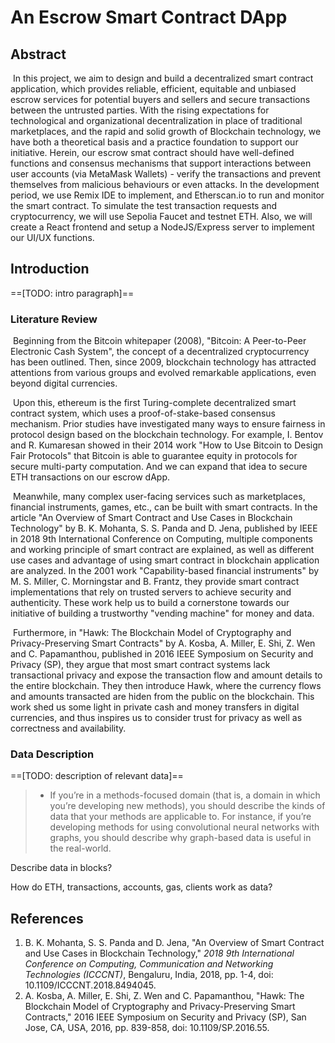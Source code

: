 # An Escrow Smart Contract DApp

## Abstract

​	In this project, we aim to design and build a decentralized smart contract application, which provides  reliable, efficient, equitable and unbiased escrow services for potential buyers and sellers and secure transactions between the untrusted parties. With the rising expectations for technological and organizational decentralization in place of traditional marketplaces, and the rapid and solid growth of Blockchain technology, we have both a theoretical basis and a practice foundation to support our initiative. Herein, our escrow smat contract should have well-defined functions and consensus   mechanisms that support interactions between user accounts (via MetaMask Wallets) - verify the transactions and prevent themselves from malicious behaviours or even attacks. In the development period, we use Remix IDE to implement, and Etherscan.io to run and monitor the smart contract. To simulate the test transaction requests and cryptocurrency, we will use Sepolia Faucet and testnet ETH. Also, we will create a React frontend and setup a NodeJS/Express server to implement our UI/UX functions. 

## Introduction

==[TODO: intro paragraph]==

### Literature Review

​	Beginning from the Bitcoin whitepaper (2008), "Bitcoin: A Peer-to-Peer Electronic Cash System", the concept of a decentralized cryptocurrency has been outlined. Then, since 2009, blockchain technology has attracted attentions from various groups and evolved remarkable applications, even beyond digital currencies. 

​	Upon this, ethereum is the first Turing-complete decentralized smart contract system, which uses a proof-of-stake-based consensus mechanism. Prior studies have investigated many ways to ensure fairness in protocol design based on the blockchain technology. For example, I. Bentov and R. Kumaresan showed in their 2014 work "How to Use Bitcoin to Design Fair Protocols" that Bitcoin is able to guarantee equity in protocols for secure multi-party computation. And we can expand that idea to secure ETH transactions on our escrow dApp. 

​	Meanwhile, many complex user-facing services such as marketplaces, financial instruments, games, etc., can be built with smart contracts. In the article "An Overview of Smart Contract and Use Cases in Blockchain Technology" by B. K. Mohanta, S. S. Panda and D. Jena, published by IEEE in 2018 9th International Conference on Computing,  multiple components and working principle of smart contract are explained, as well as different use cases and advantage of using smart contract in blockchain application are analyzed. In the 2001 work "Capability-based financial instruments" by M. S. Miller, C. Morningstar and B. Frantz, they provide smart contract implementations that rely on trusted servers to achieve security and authenticity. These work help us to build a cornerstone towards our initiative of building a trustworthy "vending machine" for money and data.

​	Furthermore, in "Hawk: The Blockchain Model of Cryptography and Privacy-Preserving Smart Contracts" by A. Kosba, A. Miller, E. Shi, Z. Wen and C. Papamanthou, published in 2016 IEEE Symposium on Security and Privacy (SP), they argue that most smart contract systems lack transactional privacy and expose the transaction flow and amount details to the entire blockchain. They then introduce Hawk, where the currency flows and amounts transacted are hiden from the public on the blockchain. This work shed us some light in private cash and money transfers in digital currencies, and thus inspires us to consider trust for privacy as well as correctness and availability.  



  ### Data Description

==[TODO: description of relevant data]==

> - If you’re in a methods-focused domain (that is, a domain in which you’re developing new methods), you should describe the kinds of data that your methods are applicable to. For instance, if you’re developing methods for using convolutional neural networks with graphs, you should describe why graph-based data is useful in the real-world.

Describe data in blocks? 

How do ETH, transactions, accounts, gas, clients work as data?



## References

1. B. K. Mohanta, S. S. Panda and D. Jena, "An Overview of Smart Contract and Use Cases in Blockchain Technology," *2018 9th International Conference on Computing, Communication and Networking Technologies (ICCCNT)*, Bengaluru, India, 2018, pp. 1-4, doi: 10.1109/ICCCNT.2018.8494045.
2. A. Kosba, A. Miller, E. Shi, Z. Wen and C. Papamanthou, "Hawk: The Blockchain Model of Cryptography and Privacy-Preserving Smart Contracts," 2016 IEEE Symposium on Security and Privacy (SP), San Jose, CA, USA, 2016, pp. 839-858, doi: 10.1109/SP.2016.55.
